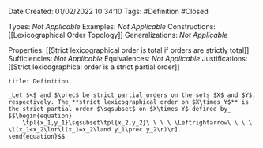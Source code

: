 <div class="topSpace"></div>

Date Created: 01/02/2022 10:34:10
Tags: #Definition #Closed 

Types: _Not Applicable_
Examples: _Not Applicable_
Constructions: [[Lexicographical Order Topology]]
Generalizations: _Not Applicable_

Properties: [[Strict lexicographical order is total if orders are strictly total]]
Sufficiencies: _Not Applicable_
Equivalences: _Not Applicable_
Justifications: [[Strict lexicographical order is a strict partial order]]

``` ad-Definition
title: Definition.

_Let $<$ and $\prec$ be strict partial orders on the sets $X$ and $Y$, respectively. The **strict lexicographical order on $X\times Y$** is the strict partial order $\sqsubset$ on $X\times Y$ defined by_
$$\begin{equation}
    \tpl{x_1,y_1}\sqsubset\tpl{x_2,y_2}\ \ \ \ \Leftrightarrow\ \ \ \ \l[x_1<x_2\lor\l(x_1=x_2\land y_1\prec y_2\r)\r].
\end{equation}$$

```
